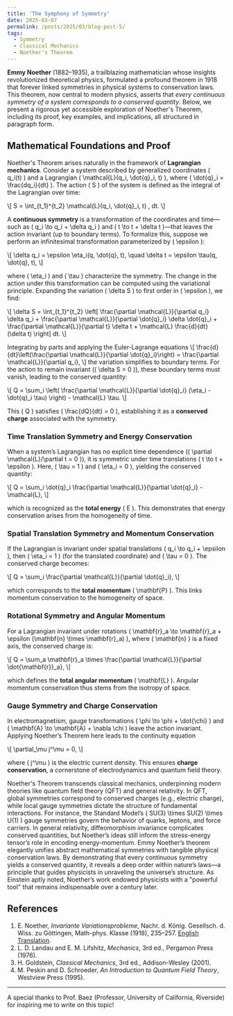```yaml
---
title: 'The Symphony of Symmetry'
date: 2025-03-07
permalink: /posts/2025/03/blog-post-5/
tags:
  - Symmetry
  - Classical Mechanics
  - Noether's Theorem
---
```



**Emmy Noether** (1882–1935), a trailblazing mathematician whose insights revolutionized theoretical physics, formulated a profound theorem in 1918 that forever linked symmetries in physical systems to conservation laws. This theorem, now central to modern physics, asserts that *every continuous symmetry of a system corresponds to a conserved quantity*. Below, we present a rigorous yet accessible exploration of Noether's Theorem, including its proof, key examples, and implications, all structured in paragraph form.

## Mathematical Foundations and Proof

Noether's Theorem arises naturally in the framework of **Lagrangian mechanics**. Consider a system described by generalized coordinates \( q_i(t) \) and a Lagrangian \( \mathcal{L}(q_i, \dot{q}_i, t) \), where \( \dot{q}_i = \frac{dq_i}{dt} \). The action \( S \) of the system is defined as the integral of the Lagrangian over time:

\\[
S = \int_{t_1}^{t_2} \mathcal{L}(q_i, \dot{q}_i, t) \, dt.
\\]

A **continuous symmetry** is a transformation of the coordinates and time—such as \( q_i \to q_i + \delta q_i \) and \( t \to t + \delta t \)—that leaves the action invariant (up to boundary terms). To formalize this, suppose we perform an infinitesimal transformation parameterized by \( \epsilon \):

\\[
\delta q_i = \epsilon \eta_i(q, \dot{q}, t), \quad \delta t = \epsilon \tau(q, \dot{q}, t),
\\]

where \( \eta_i \) and \( \tau \) characterize the symmetry. The change in the action under this transformation can be computed using the variational principle. Expanding the variation \( \delta S \) to first order in \( \epsilon \), we find:

\\[
\delta S = \int_{t_1}^{t_2} \left[ \frac{\partial \mathcal{L}}{\partial q_i} \delta q_i + \frac{\partial \mathcal{L}}{\partial \dot{q}_i} \delta \dot{q}_i + \frac{\partial \mathcal{L}}{\partial t} \delta t + \mathcal{L} \frac{d}{dt}(\delta t) \right] dt.
\\]

Integrating by parts and applying the Euler-Lagrange equations 
\\[
\frac{d}{dt}\left(\frac{\partial \mathcal{L}}{\partial \dot{q}_i}\right) = \frac{\partial \mathcal{L}}{\partial q_i},
\\]
the variation simplifies to boundary terms. For the action to remain invariant (\( \delta S = 0 \)), these boundary terms must vanish, leading to the conserved quantity:

\\[
Q = \sum_i \left( \frac{\partial \mathcal{L}}{\partial \dot{q}_i} (\eta_i - \dot{q}_i \tau) \right) - \mathcal{L} \tau.
\\]

This \( Q \) satisfies \( \frac{dQ}{dt} = 0 \), establishing it as a **conserved charge** associated with the symmetry.

### Time Translation Symmetry and Energy Conservation

When a system’s Lagrangian has no explicit time dependence (\( \partial \mathcal{L}/\partial t = 0 \)), it is symmetric under time translations \( t \to t + \epsilon \). Here, \( \tau = 1 \) and \( \eta_i = 0 \), yielding the conserved quantity:

\\[
Q = \sum_i \dot{q}_i \frac{\partial \mathcal{L}}{\partial \dot{q}_i} - \mathcal{L},
\\]

which is recognized as the **total energy** \( E \). This demonstrates that energy conservation arises from the homogeneity of time.

### Spatial Translation Symmetry and Momentum Conservation

If the Lagrangian is invariant under spatial translations \( q_i \to q_i + \epsilon \), then \( \eta_i = 1 \) (for the translated coordinate) and \( \tau = 0 \). The conserved charge becomes:

\\[
Q = \sum_i \frac{\partial \mathcal{L}}{\partial \dot{q}_i},
\\]

which corresponds to the **total momentum** \( \mathbf{P} \). This links momentum conservation to the homogeneity of space.

### Rotational Symmetry and Angular Momentum

For a Lagrangian invariant under rotations \( \mathbf{r}_a \to \mathbf{r}_a + \epsilon (\mathbf{n} \times \mathbf{r}_a) \), where \( \mathbf{n} \) is a fixed axis, the conserved charge is:

\\[
Q = \sum_a \mathbf{r}_a \times \frac{\partial \mathcal{L}}{\partial \dot{\mathbf{r}}_a},
\\]

which defines the **total angular momentum** \( \mathbf{L} \). Angular momentum conservation thus stems from the isotropy of space.

### Gauge Symmetry and Charge Conservation

In electromagnetism, gauge transformations \( \phi \to \phi + \dot{\chi} \) and \( \mathbf{A} \to \mathbf{A} + \nabla \chi \) leave the action invariant. Applying Noether’s Theorem here leads to the continuity equation 

\\[
\partial_\mu j^\mu = 0,
\\]

where \( j^\mu \) is the electric current density. This ensures **charge conservation**, a cornerstone of electrodynamics and quantum field theory.

Noether's Theorem transcends classical mechanics, underpinning modern theories like quantum field theory (QFT) and general relativity. In QFT, global symmetries correspond to conserved charges (e.g., electric charge), while local gauge symmetries dictate the structure of fundamental interactions. For instance, the Standard Model’s \( SU(3) \times SU(2) \times U(1) \) gauge symmetries govern the behavior of quarks, leptons, and force carriers. In general relativity, diffeomorphism invariance complicates conserved quantities, but Noether’s ideas still inform the stress-energy tensor’s role in encoding energy-momentum. Emmy Noether’s theorem elegantly unifies abstract mathematical symmetries with tangible physical conservation laws. By demonstrating that every continuous symmetry yields a conserved quantity, it reveals a deep order within nature’s laws—a principle that guides physicists in unraveling the universe’s structure. As Einstein aptly noted, Noether’s work endowed physicists with a "powerful tool" that remains indispensable over a century later.

## References

1. E. Noether, *Invariante Variationsprobleme*, Nachr. d. König. Gesellsch. d. Wiss. zu Göttingen, Math-phys. Klasse (1918), 235–257. [English Translation](https://arxiv.org/abs/physics/0503066).
2. L. D. Landau and E. M. Lifshitz, *Mechanics*, 3rd ed., Pergamon Press (1976).
3. H. Goldstein, *Classical Mechanics*, 3rd ed., Addison-Wesley (2001).
4. M. Peskin and D. Schroeder, *An Introduction to Quantum Field Theory*, Westview Press (1995).

---

A special thanks to Prof. Baez (Professor, University of California, Riverside) for inspiring me to write on this topic!

